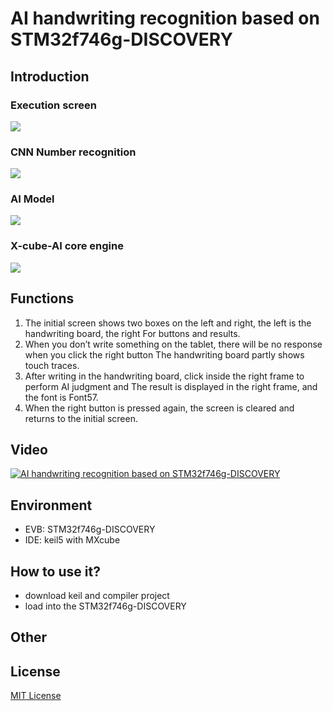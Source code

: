 #  AI handwriting recognition based on STM32f746g-DISCOVERY
## Introduction
### Execution screen
  ![](https://i.imgur.com/VSSX30U.png)
### CNN Number recognition
  ![](https://i.imgur.com/NV1jVWT.png)
### AI Model
  ![](https://i.imgur.com/oJ51dYU.png)
### X-cube-AI core engine
  ![](https://i.imgur.com/TOYdGaD.png)
## Functions
1. The initial screen shows two boxes on the left and right, the left is the handwriting board, the right
For buttons and results.
2. When you don’t write something on the tablet, there will be no response when you click the right button
The handwriting board partly shows touch traces.   
3. After writing in the handwriting board, click inside the right frame to perform AI judgment and The result is displayed in the right frame, and the font is Font57.
4. When the right button is pressed again, the screen is cleared and returns to the initial screen.
## Video
  [![AI handwriting recognition based on STM32f746g-DISCOVERY](https://i.imgur.com/tYNr3MY.jpg)](https://youtu.be/0QSbi8sorVI)
## Environment
  - EVB:  STM32f746g-DISCOVERY    
  - IDE:  keil5 with MXcube  
## How to use it?
  - download keil and compiler project
  - load into the STM32f746g-DISCOVERY 
## Other
## License
[MIT License](https://opensource.org/licenses/MIT)
